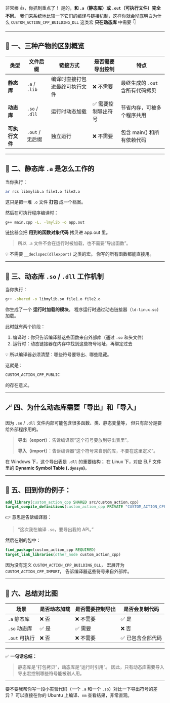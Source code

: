 非常棒 👍，你抓到重点了！
是的，**和 `.a`（静态库）或 `.out`（可执行文件）完全不同**。
我们来系统地比较一下它们的编译与链接机制，这样你就会彻底明白为什么 `CUSTOM_ACTION_CPP_BUILDING_DLL` 这类宏 **只在动态库** 中需要 👇

---

## 🧩 一、三种产物的区别概览

| 类型        | 文件后缀           | 链接方式            | 是否需要导出控制   | 特点                   |
| --------- | -------------- | --------------- | ---------- | -------------------- |
| **静态库**   | `.a` / `.lib`  | 编译时直接打包进最终可执行文件 | ❌ 不需要      | 最终生成的 `.out` 含所有代码拷贝 |
| **动态库**   | `.so` / `.dll` | 运行时动态加载         | ✅ 需要控制导出符号 | 节省内存，可被多个程序共用        |
| **可执行文件** | `.out` / 无后缀   | 独立运行            | ❌ 不需要      | 包含 main() 和所有依赖代码    |

---

## 🧱 二、静态库 `.a` 是怎么工作的

当你执行：

```bash
ar rcs libmylib.a file1.o file2.o
```

这只是把一堆 `.o` 文件 **打包** 成一个档案。

然后在可执行程序编译时：

```bash
g++ main.cpp -L. -lmylib -o app.out
```

链接器会把 **用到的函数对象代码** 拷贝进 app.out 里。

> 所以 `.a` 文件不会在运行时被加载，也不需要“导出函数”。

💡 不需要 `__declspec(dllexport)` 之类的宏。
你写的所有函数都能直接用。

---

## 🧱 三、动态库 `.so` / `.dll` 工作机制

当你执行：

```bash
g++ -shared -o libmylib.so file1.o file2.o
```

你生成了一个 **运行时加载的模块**。
程序运行时通过动态链接器（`ld-linux.so`）加载。

此时就有两个阶段：

1. 编译时：你只告诉编译器这些函数来自外部库（通过 `.so` 和头文件）
2. 运行时：动态链接器在内存中找到这些符号地址，再绑定过去

💡 所以编译器必须清楚：哪些符号要导出、哪些隐藏。

这就是：

```cpp
CUSTOM_ACTION_CPP_PUBLIC
```

的存在意义。

---

## 🪄 四、为什么动态库需要「导出」和「导入」

因为 `.so` / `.dll` 文件内部可能包含很多函数、类、静态变量等，
但只有部分是要给外部程序用的。

> **导出（export）**：告诉编译器“这个符号要放到导出表里”。
>
> **导入（import）**：告诉编译器“这个符号来自别的库，不要在这里定义”。

在 Windows 下，这个导出表是 `.dll` 的重要结构；
在 Linux 下，对应 ELF 文件里的 **Dynamic Symbol Table (`.dynsym`)**。

---

## 🧩 五、回到你的例子：

```cmake
add_library(custom_action_cpp SHARED src/custom_action.cpp)
target_compile_definitions(custom_action_cpp PRIVATE "CUSTOM_ACTION_CPP_BUILDING_DLL")
```

👉 意思是告诉编译器：

> “这次我在编译 `.so`，要导出我的 API。”

然后在别的包中：

```cmake
find_package(custom_action_cpp REQUIRED)
target_link_libraries(other_node custom_action_cpp)
```

因为没有定义 `CUSTOM_ACTION_CPP_BUILDING_DLL`，
宏展开为 `CUSTOM_ACTION_CPP_IMPORT`，
告诉编译器这些符号来自外部库。

---

## 🧩 六、总结对比图

| 场景         | 是否动态加载 | 是否需要控制导出 | 是否会复制代码   |
| ---------- | ------ | -------- | --------- |
| `.a` 静态库   | ❌ 否    | ❌ 不需要    | ✅ 是       |
| `.so` 动态库  | ✅ 是    | ✅ 需要     | ❌ 否       |
| `.out` 可执行 | ❌ 否    | ❌ 不需要    | ✅ 已包含全部代码 |

---

✅ **一句话总结：**

> 静态库是“打包拷贝”，动态库是“运行时引用”。
> 因此，只有动态库需要导入导出宏控制哪些符号能被别人用。

---

要不要我帮你写一段小实验代码（一个 `.a` 和一个 `.so`）对比一下导出符号的差异？
可以直接在你的 Ubuntu 上编译、`nm` 查看结果，非常直观。
